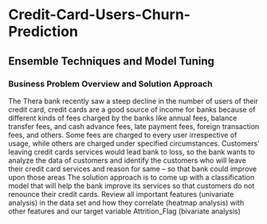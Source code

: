 # Credit-Card-Users-Churn-Prediction
## Ensemble Techniques and Model Tuning

### Business Problem Overview and Solution Approach

   The Thera bank recently saw a steep decline in the number of users of their credit card, credit cards are a good
   source of income for banks because of different kinds of fees charged by the banks like annual fees, balance
   transfer fees, and cash advance fees, late payment fees, foreign transaction fees, and others. Some fees are
   charged to every user irrespective of usage, while others are charged under specified circumstances.
   Customers’ leaving credit cards services would lead bank to loss, so the bank wants to analyze the data of
   customers and identify the customers who will leave their credit card services and reason for same – so that
   bank could improve upon those areas
   The solution approach is to come up with a classification model that will help the bank improve its services so
   that customers do not renounce their credit cards.
   Review all important features (univariate analysis) in the data set and how they correlate (heatmap analysis)
   with other features and our target variable Attrition_Flag (bivariate  analysis)

